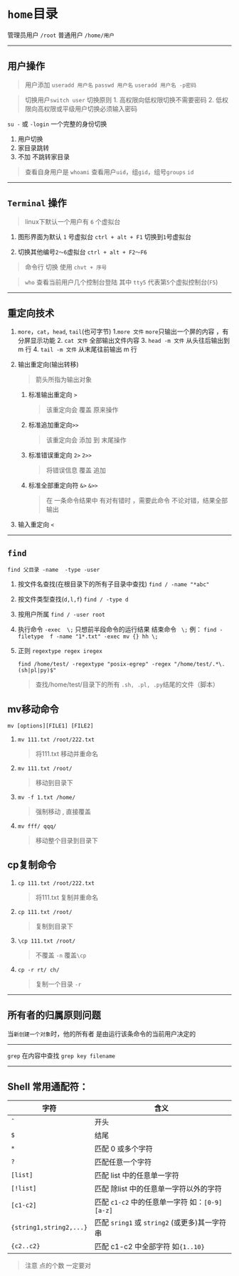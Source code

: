 `home`目录
=========

管理员用户 `/root`
普通用户 `/home/用户`

----------------------------------------------
## 用户操作

>   用户添加
`useradd 用户名`
`passwd 用户名`
`useradd 用户名 -p密码`

>   切换用户`switch user`
    切换原则
    1. 高权限向低权限切换不需要密码
    2. 低权限向高权限或平级用户切换必须输入密码

`su -` 或 `-login` 一个完整的身份切换
1. 用户切换
2. 家目录跳转
3. 不加 不跳转家目录

> 查看自身用户是
`whoami`
> 查看用户`uid`，组`gid`，组号`groups`
`id`

----------------------------------------------

## `Terminal` 操作

> linux下默认一个用户有 `6` 个虚拟台
1. 图形界面为默认 `1` 号虚拟台
    `ctrl + alt + F1` 切换到`1`号虚拟台

2. 切换其他编号`2～6`虚拟台
   `ctrl + alt + F2～F6`

> 命令行 切换 使用 `chvt + 序号`

> `who`  查看当前用户几个控制台登陆
其中 `tty5` 代表第`5`个虚拟控制台(`F5`)

------------------------------------------
## 重定向技术

1. `more`，`cat`，`head`, `tail`(也可字节)
    1.`more 文件` `more`只输出一个屏的内容 ，有分屏显示功能 
    2. `cat 文件` 全部输出文件内容
    3. `head -m 文件` 从头往后输出到 m 行
    4. `tail -m 文件` 从末尾往前输出 m 行

2. 输出重定向(输出转移)
    > 箭头所指为输出对象
    1. 标准输出重定向 `>` 
       > 该重定向会 覆盖 原来操作
    2. 标准追加重定向`>>` 
       > 该重定向会 添加 到 末尾操作
    3. 标准错误重定向 `2>` `2>>`
       >  将错误信息 覆盖 追加 
    4. 标准全部重定向符 `&>` `&>>`
       > 在 一条命令结果中 有对有错时 ，需要此命令
       不论对错，结果全部输出

3. 输入重定向 `<`

-----------------------------
## `find`

`find 父目录 -name  -type -user`

1. 按文件名查找(在根目录下的所有子目录中查找)
    `find / -name "*abc" `
    > 
2. 按文件类型查找(`d,l,f`)
    `find / -type d`
3. 按用户所属
    `find / -user root` 
4. 执行命令
    `-exec  \;` 只想前半段命令的运行结果
    结束命令 ` \;`
    例： `find -filetype  f -name "1*.txt" -exec mv {} hh \;` 
5. 正则
    `regextype regex iregex`
    
    `find /home/test/ -regextype "posix-egrep" -regex "/home/test/.*\.(sh|pl|py)$"`
    > 查找/home/test/目录下的所有 `.sh, .pl, .py`结尾的文件（脚本）

## mv移动命令

`mv [options][FILE1] [FILE2]`

1. `mv 111.txt /root/222.txt` 
    > 将111.txt 移动并重命名 
2. `mv 111.txt /root/`
    > 移动到目录下
3. `mv -f 1.txt /home/`
    > 强制移动 , 直接覆盖
4. `mv fff/ qqq/`
    > 移动整个目录到目录下

## cp复制命令

1. `cp 111.txt /root/222.txt` 
    > 将111.txt 复制并重命名 
2. `cp 111.txt /root/`
    > 复制到目录下
3. `\cp 111.txt /root/`
    > 不覆盖 `-n` 覆盖`\cp`
4. `cp -r rt/ ch/ `
    > 复制一个目录 `-r`

----------------------------------

## 所有者的归属原则问题

当`新创建一个对象`时，他的所有者 是由运行该条命令的当前用户决定的

---------------------------------

`grep` 在内容中查找
`grep key filename`

-------------------

## Shell 常用通配符：

| 字符                    | 含义                                               |
| ----------------------- | -------------------------------------------------- |
| `ˆ`                     | 开头                                               |
| `$`                     | 结尾                                               |
| `*`                     | 匹配 0 或多个字符                                  |
| `?`                     | 匹配任意一个字符                                   |
| `[list]`                | 匹配 list 中的任意单一字符                         |
| `[!list]`               | 匹配 除list 中的任意单一字符以外的字符             |
| `[c1-c2]`               | 匹配 `c1-c2` 中的任意单一字符 如：`[0-9]`  `[a-z]` |
| `{string1,string2,...}` | 匹配 `sring1` 或 `string2` (或更多)其一字符串      |
| `{c2..c2}`              | 匹配 c1-c2 中全部字符 如`{1..10}`                  |
> 注意 点的个数 一定要对